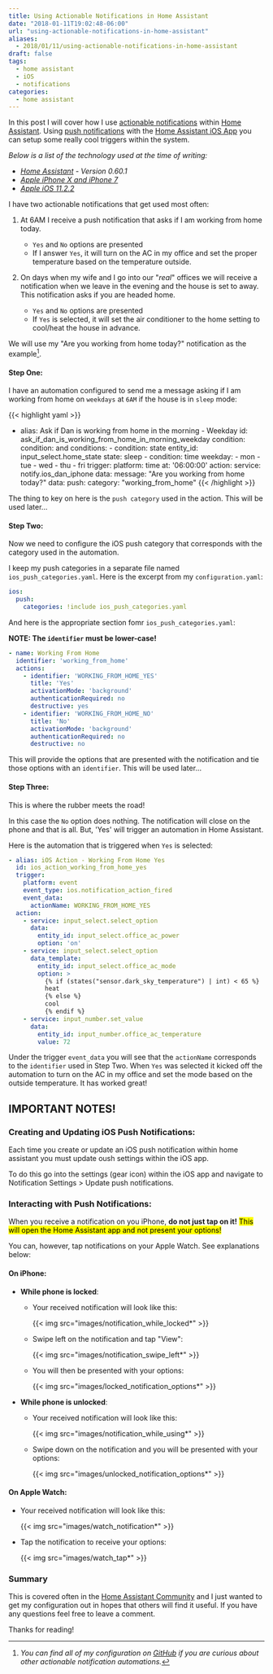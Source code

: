 ```yaml
---
title: Using Actionable Notifications in Home Assistant
date: "2018-01-11T19:02:48-06:00"
url: "using-actionable-notifications-in-home-assistant"
aliases:
  - 2018/01/11/using-actionable-notifications-in-home-assistant
draft: false
tags:
  - home assistant
  - iOS
  - notifications
categories:
  - home assistant
---
```


In this post I will cover how I use [actionable notifications](https://home-assistant.io/docs/ecosystem/ios/notifications/actions/) within [Home Assistant](https://home-assistant.io).  Using [push notifications](https://home-assistant.io/docs/ecosystem/ios/notifications/) with the [Home Assistant iOS App](https://home-assistant.io/docs/ecosystem/ios/) you can setup some really cool triggers within the system.

<!--more-->

_Below is a list of the technology used at the time of writing:_

* [_Home Assistant_](https://home-assistant.io) _- Version 0.60.1_
* [_Apple iPhone X and iPhone 7_](https://www.apple.com/iphone/)
* [_Apple iOS 11.2.2_](https://support.apple.com/en-us/HT208401)

I have two actionable notifications that get used most often:

1. At 6AM I receive a push notification that asks if I am working from home today.
   * `Yes` and `No` options are presented
   * If I answer `Yes`, it will turn on the AC in my office and set the proper temperature based on the temperature outside.

2. On days when my wife and I go into our "_real_" offices we will receive a notification when we leave in the evening and the house is set to away.  This notification asks if you are headed home.
   * `Yes` and `No` options are presented
   * If `Yes` is selected, it will set the air conditioner to the home setting to cool/heat the house in advance.

We will use my "Are you working from home today?" notification as the example[^1].

#### Step One:

I have an automation configured to send me a message asking if I am working from home on `weekdays` at `6AM` if the house is in `sleep` mode:

{{< highlight yaml >}}
- alias: Ask if Dan is working from home in the morning - Weekday
  id: ask_if_dan_is_working_from_home_in_morning_weekday
  condition:
    condition: and
    conditions:
      - condition: state
        entity_id: input_select.home_state
        state: sleep
      - condition: time
        weekday:
          - mon
          - tue
          - wed
          - thu
          - fri
  trigger:
    platform: time
    at: '06:00:00'
  action:
    service: notify.ios_dan_iphone
    data:
      message: "Are you working from home today?"
      data:
        push:
          category: "working_from_home"
{{< /highlight >}}

The thing to key on here is the `push category` used in the action.  This will be used later...

#### Step Two:

Now we need to configure the iOS push category that corresponds with the category used in the automation.

I keep my push categories in a separate file named `ios_push_categories.yaml`.  Here is the excerpt from my `configuration.yaml`:

```yaml
ios:
  push:
    categories: !include ios_push_categories.yaml
```

And here is the appropriate section fomr `ios_push_categories.yaml`:

**NOTE: The `identifier` must be lower-case!**

```yaml
- name: Working From Home
  identifier: 'working_from_home'
  actions:
    - identifier: 'WORKING_FROM_HOME_YES'
      title: 'Yes'
      activationMode: 'background'
      authenticationRequired: no
      destructive: yes
    - identifier: 'WORKING_FROM_HOME_NO'
      title: 'No'
      activationMode: 'background'
      authenticationRequired: no
      destructive: no
```

This will provide the options that are presented with the notification and tie those options with an `identifier`.  This will be used later...

#### Step Three:

This is where the rubber meets the road!

In this case the `No` option does nothing.  The notification will close on the phone and that is all.  But, 'Yes' will trigger an automation in Home Assistant.

Here is the automation that is triggered when `Yes` is selected:

```yaml
- alias: iOS Action - Working From Home Yes
  id: ios_action_working_from_home_yes
  trigger:
    platform: event
    event_type: ios.notification_action_fired
    event_data:
      actionName: WORKING_FROM_HOME_YES
  action:
    - service: input_select.select_option
      data:
        entity_id: input_select.office_ac_power
        option: 'on'
    - service: input_select.select_option
      data_template:
        entity_id: input_select.office_ac_mode
        option: >
          {% if (states("sensor.dark_sky_temperature") | int) < 65 %}
          heat
          {% else %}
          cool
          {% endif %}
    - service: input_number.set_value
      data:
        entity_id: input_number.office_ac_temperature
        value: 72
```

Under the trigger `event_data` you will see that the `actionName` corresponds to the `identifier` used in Step Two.  When `Yes` was selected it kicked off the automation to turn on the AC in my office and set the mode based on the outside temperature.  It has worked great!

## IMPORTANT NOTES!

### Creating and Updating iOS Push Notifications:

Each time you create or update an iOS push notification within home assistant you must update oush settings within the iOS app. 

To do this go into the settings (gear icon) within the iOS app and navigate to Notification Settings > Update push notifications.

### Interacting with Push Notifications:

When you receive a notification on you iPhone, **do not just tap on it!**  <mark>This will open the Home Assistant app and not present your options!</mark>

You can, however, tap notifications on your Apple Watch.  See explanations below:

#### On iPhone:

* **While phone is locked**:

    * Your received notification will look like this:

        {{< img src="images/notification_while_locked*" >}}

    * Swipe left on the notification and tap "View":

        {{< img src="images/notification_swipe_left*" >}}

    * You will then be presented with your options:

        {{< img src="images/locked_notification_options*" >}}

* **While phone is unlocked**:

    * Your received notification will look like this:

        {{< img src="images/notification_while_using*" >}}

    * Swipe down on the notification and you will be presented with your options:

        {{< img src="images/unlocked_notification_options*" >}}

#### On Apple Watch:

* Your received notification will look like this:

  {{< img src="images/watch_notification*" >}}

* Tap the notification to receive your options:

  {{< img src="images/watch_tap*" >}}

### Summary

This is covered often in the [Home Assistant Community](https://community.home-assistant.io) and I just wanted to get my configuration out in hopes that others will find it useful.  If you have any questions feel free to leave a comment.

Thanks for reading!

[^1]: _You can find all of my configuration on [GitHub](https://github.com/dancwilliams/networkhobo) if you are curious about other actionable notification automations._
